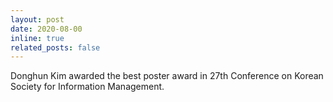 ```yaml
---
layout: post
date: 2020-08-00
inline: true
related_posts: false
---
```


Donghun Kim awarded the best poster award in 27th Conference on Korean Society for Information Management.